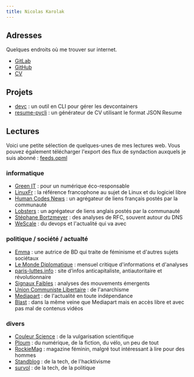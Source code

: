 ```yaml
---
title: Nicolas Karolak
---
```


## Adresses

Quelques endroits où me trouver sur internet.

* [GitLab](https://gitlab.com/nicolas-karolak)
* [GitHub](https://github.com/nikaro)
* [CV](https://cv.karolak.fr)

## Projets

* [devc](https://github.com/nikaro/devc/) : un outil en CLI pour gérer les devcontainers
* [resume-pycli](https://github.com/nikaro/resume-pycli/) : un générateur de CV utilisant le format JSON Resume

## Lectures

Voici une petite sélection de quelques-unes de mes lectures web.
Vous pouvez également télécharger l'export des flux de syndaction auxquels je suis abonné : [feeds.opml](/feeds.opml)

### informatique

* [Green IT](https://www.greenit.fr/) : pour un numérique éco-responsable
* [LinuxFr](https://linuxfr.org/) : la référence francophone au sujet de Linux et du logiciel libre
* [Human Codes News](https://news.humancoders.com/) : un agrégateur de liens français postés par la communauté
* [Lobsters](https://lobste.rs/) : un agrégateur de liens anglais postés par la communauté
* [Stéphane Bortzmeyer](https://www.bortzmeyer.org/) : des analyses de RFC, souvent autour du DNS
* [WeScale](https://blog.wescale.fr/) : du devops et l'actualité qui va avec

### politique / société / actualté

* [Emma](https://emmaclit.com/) : une autrice de BD qui traite de féminisme et d'autres sujets sociétaux
* [Le Monde Diplomatique](https://www.monde-diplomatique.fr/) : mensuel critique d'informations et d'analyses
* [paris-luttes.info](https://paris-luttes.info/) : site d’infos anticapitaliste, antiautoritaire et révolutionnaire
* [Signaux Faibles](https://signauxfaibles.co/) : analyses des mouvements émergents
* [Union Communiste Libertaire](https://www.unioncommunistelibertaire.org/) : de l'anarchisme
* [Mediapart](https://www.mediapart.fr/) : de l'actualité en toute indépendance
* [Blast](https://www.blast-info.fr/) : dans la même veine que Mediapart mais en accès libre et avec pas mal de contenus vidéos

### divers

* [Couleur Science](https://couleur-science.eu/) : de la vulgarisation scientifique
* [Ploum](https://ploum.net/) : du numérique, de la fiction, du vélo, un peu de tout
* [RockieMag](https://www.rockiemag.com/) : magazine féminin, malgré tout intéressant à lire pour des hommes
* [Standblog](http://standblog.org/blog/) : de la tech, de l'hacktivisme
* [survol](https://n.survol.fr/) : de la tech, de la politique
